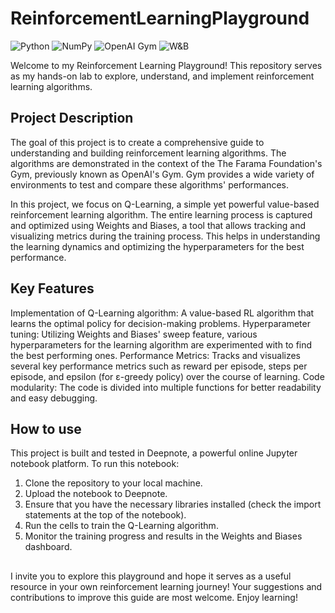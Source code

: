 # ReinforcementLearningPlayground
![Python](https://img.shields.io/badge/Python-3776AB?style=for-the-badge&logo=python&logoColor=white)
![NumPy](https://img.shields.io/badge/numpy-013243?style=for-the-badge&logo=numpy&logoColor=white)
![OpenAI Gym](https://img.shields.io/badge/OpenAI%20Gym-0081A7?style=for-the-badge&logo=openai&logoColor=white)
![W&B](https://img.shields.io/badge/Weights%20&%20Biases-FE7A16?style=for-the-badge&logo=weights-and-biases&logoColor=white)

Welcome to my Reinforcement Learning Playground! This repository serves as my hands-on lab to explore, understand, and implement reinforcement learning algorithms.

## Project Description

The goal of this project is to create a comprehensive guide to understanding and building reinforcement learning algorithms. The algorithms are demonstrated in the context of the The Farama Foundation's Gym, previously known as OpenAI's Gym. Gym provides a wide variety of environments to test and compare these algorithms' performances.

In this project, we focus on Q-Learning, a simple yet powerful value-based reinforcement learning algorithm. The entire learning process is captured and optimized using Weights and Biases, a tool that allows tracking and visualizing metrics during the training process. This helps in understanding the learning dynamics and optimizing the hyperparameters for the best performance.

## Key Features

Implementation of Q-Learning algorithm: A value-based RL algorithm that learns the optimal policy for decision-making problems.
Hyperparameter tuning: Utilizing Weights and Biases' sweep feature, various hyperparameters for the learning algorithm are experimented with to find the best performing ones.
Performance Metrics: Tracks and visualizes several key performance metrics such as reward per episode, steps per episode, and epsilon (for ε-greedy policy) over the course of learning.
Code modularity: The code is divided into multiple functions for better readability and easy debugging.
## How to use

This project is built and tested in Deepnote, a powerful online Jupyter notebook platform. To run this notebook:

1. Clone the repository to your local machine.
2. Upload the notebook to Deepnote.
3. Ensure that you have the necessary libraries installed (check the import statements at the top of the notebook).
4. Run the cells to train the Q-Learning algorithm.
5. Monitor the training progress and results in the Weights and Biases dashboard.

## 
I invite you to explore this playground and hope it serves as a useful resource in your own reinforcement learning journey! Your suggestions and contributions to improve this guide are most welcome. Enjoy learning!
